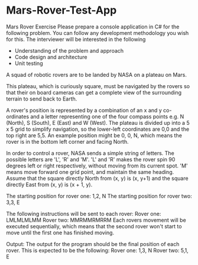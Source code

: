 # Mars-Rover-Test-App
Mars Rover Exercise
Please prepare a console application in C# for the following problem. You can follow any development methodology you wish for this. The interviewer will be interested in the following
-	Understanding of the problem and approach
-	Code design and architecture
-	Unit testing

A squad of robotic rovers are to be landed by NASA on a plateau on Mars.

This plateau, which is curiously square, must be navigated by the rovers so that their on board cameras can get a complete view of the surrounding terrain to send back to Earth.

A rover's position is represented by a combination of an x and y co-ordinates and a letter representing one of the four compass points e.g. N (North), S (South), E (East) and W (West). The plateau is divided up into a 5 x 5 grid to simplify navigation, so the lower-left coordinates are 0,0 and the top right are 5,5. An example position might be 0, 0, N, which means the rover is in the bottom left corner and facing North. 

In order to control a rover, NASA sends a simple string of letters. The possible letters are 'L', 'R' and 'M'. 'L' and 'R' makes the rover spin 90 degrees left or right respectively, without moving from its current spot.
'M' means move forward one grid point, and maintain the same heading.
Assume that the square directly North from (x, y) is (x, y+1) and the square directly East from (x, y) is (x + 1, y).

The starting position for rover one: 1,2, N
The starting position for rover two: 3,3, E

The following instructions will be sent to each rover:
Rover one: LMLMLMLMM
Rover two: MMRMMRMRRM
Each rovers movement will be executed sequentially, which means that the second rover won't start to move until the first one has finished moving.

Output:
The output for the program should be the final position of each rover.
This is expected to be the following:
Rover one:  1,3, N
Rover two:  5,1, E
